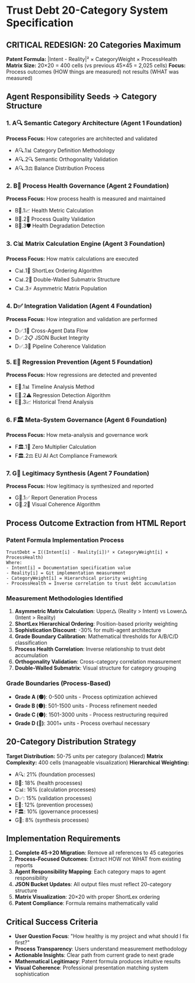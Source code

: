 # Trust Debt 20-Category System Specification

## CRITICAL REDESIGN: 20 Categories Maximum

**Patent Formula:** |Intent - Reality|² × CategoryWeight × ProcessHealth
**Matrix Size:** 20×20 = 400 cells (vs previous 45×45 = 2,025 cells)
**Focus:** Process outcomes (HOW things are measured) not results (WHAT was measured)

## Agent Responsibility Seeds → Category Structure

### 1. A🔍 Semantic Category Architecture (Agent 1 Foundation)
**Process Focus:** How categories are architected and validated
- A🔍.1📊 Category Definition Methodology
- A🔍.2🔍 Semantic Orthogonality Validation
- A🔍.3⚖️ Balance Distribution Process

### 2. B💚 Process Health Governance (Agent 2 Foundation)  
**Process Focus:** How process health is measured and maintained
- B💚.1📈 Health Metric Calculation
- B💚.2🎯 Process Quality Validation
- B💚.3🛡️ Health Degradation Detection

### 3. C📊 Matrix Calculation Engine (Agent 3 Foundation)
**Process Focus:** How matrix calculations are executed
- C📊.1🔢 ShortLex Ordering Algorithm
- C📊.2🎨 Double-Walled Submatrix Structure
- C📊.3⚡ Asymmetric Matrix Population

### 4. D✅ Integration Validation (Agent 4 Foundation)
**Process Focus:** How integration and validation are performed
- D✅.1🔗 Cross-Agent Data Flow
- D✅.2📋 JSON Bucket Integrity
- D✅.3🎯 Pipeline Coherence Validation

### 5. E🔄 Regression Prevention (Agent 5 Foundation)
**Process Focus:** How regressions are detected and prevented
- E🔄.1📊 Timeline Analysis Method
- E🔄.2⚠️ Regression Detection Algorithm
- E🔄.3📈 Historical Trend Analysis

### 6. F🏛️ Meta-System Governance (Agent 6 Foundation)
**Process Focus:** How meta-analysis and governance work
- F🏛️.1🧠 Zero Multiplier Calculation
- F🏛️.2⚖️ EU AI Act Compliance Framework

### 7. G📄 Legitimacy Synthesis (Agent 7 Foundation)
**Process Focus:** How legitimacy is synthesized and reported
- G📄.1✅ Report Generation Process
- G📄.2🎨 Visual Coherence Algorithm

## Process Outcome Extraction from HTML Report

### Patent Formula Implementation Process
```
TrustDebt = Σ((Intent[i] - Reality[i])² × CategoryWeight[i] × ProcessHealth)
Where:
- Intent[i] = Documentation specification value  
- Reality[i] = Git implementation measurement
- CategoryWeight[i] = Hierarchical priority weighting
- ProcessHealth = Inverse correlation to trust debt accumulation
```

### Measurement Methodologies Identified
1. **Asymmetric Matrix Calculation**: Upper△ (Reality > Intent) vs Lower△ (Intent > Reality)
2. **ShortLex Hierarchical Ordering**: Position-based priority weighting
3. **Sophistication Discount**: -30% for multi-agent architecture
4. **Grade Boundary Calibration**: Mathematical thresholds for A/B/C/D classification
5. **Process Health Correlation**: Inverse relationship to trust debt accumulation
6. **Orthogonality Validation**: Cross-category correlation measurement
7. **Double-Walled Submatrix**: Visual structure for category grouping

### Grade Boundaries (Process-Based)
- **Grade A (🟢)**: 0-500 units - Process optimization achieved
- **Grade B (🟡)**: 501-1500 units - Process refinement needed  
- **Grade C (🟠)**: 1501-3000 units - Process restructuring required
- **Grade D (🔴)**: 3001+ units - Process overhaul necessary

## 20-Category Distribution Strategy

**Target Distribution:** 50-75 units per category (balanced)
**Matrix Complexity:** 400 cells (manageable visualization)
**Hierarchical Weighting:** 
- A🔍: 21% (foundation processes)
- B💚: 18% (health processes)  
- C📊: 16% (calculation processes)
- D✅: 15% (validation processes)
- E🔄: 12% (prevention processes)
- F🏛️: 10% (governance processes)
- G📄: 8% (synthesis processes)

## Implementation Requirements

1. **Complete 45→20 Migration**: Remove all references to 45 categories
2. **Process-Focused Outcomes**: Extract HOW not WHAT from existing reports
3. **Agent Responsibility Mapping**: Each category maps to agent responsibility
4. **JSON Bucket Updates**: All output files must reflect 20-category structure
5. **Matrix Visualization**: 20×20 with proper ShortLex ordering
6. **Patent Compliance**: Formula remains mathematically valid

## Critical Success Criteria

- **User Question Focus**: "How healthy is my project and what should I fix first?"
- **Process Transparency**: Users understand measurement methodology
- **Actionable Insights**: Clear path from current grade to next grade
- **Mathematical Legitimacy**: Patent formula produces intuitive results
- **Visual Coherence**: Professional presentation matching system sophistication